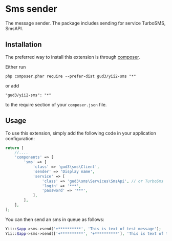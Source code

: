 Sms sender
==========

The message sender. The package includes sending for service TurboSMS, SmsAPI.

Installation
------------

The preferred way to install this extension is through [composer](http://getcomposer.org/download/).

Either run

```
php composer.phar require --prefer-dist gud3/yii2-sms "*"
```

or add

```
"gud3/yii2-sms": "*"
```

to the require section of your `composer.json` file.

Usage
-----

To use this extension, simply add the following code in your application configuration:

```php
return [
    //....
    'components' => [
        'sms' => [
            'class' => 'gud3\sms\Client',
            'sender' => 'Display name',
            'service' => [
                'class' => 'gud3\sms\Services\SmsApi', // or TurboSms
                'login' => '***',
                'password' => '***',
            ],
        ],
    ],
];
```

You can then send an sms in queue as follows:

```php
Yii::$app->sms->send('+**********', 'This is text of test message');
Yii::$app->sms->send(['+**********', '+**********'], 'This is text of test message');
```



